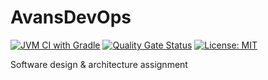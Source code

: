 # AvansDevOps
[![JVM CI with Gradle](https://github.com/AvansInformatica-Marc/AvansDevOps/workflows/JVM%20CI%20with%20Gradle/badge.svg)](https://github.com/AvansInformatica-Marc/AvansDevOps/actions) 
[![Quality Gate Status](https://sonarcloud.io/api/project_badges/measure?project=AvansInformatica-Marc_AvansDevOps2&metric=alert_status)](https://sonarcloud.io/dashboard?id=AvansInformatica-Marc_AvansDevOps2) 
[![License: MIT](https://badgen.net/badge/license/MIT/blue)](https://github.com/AvansInformatica-Marc/AvansDevOps/blob/main/LICENSE)

Software design &amp; architecture assignment
